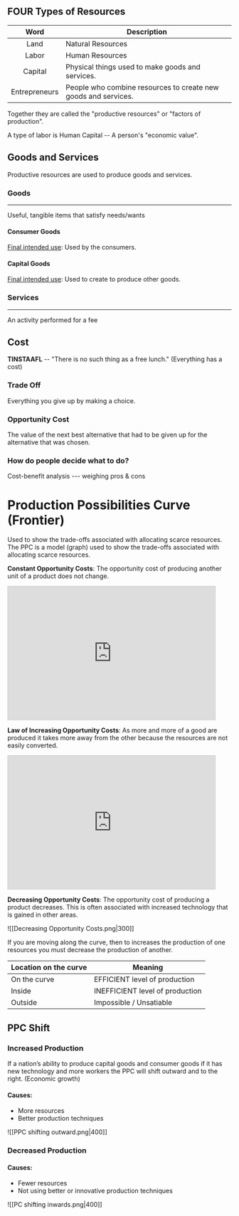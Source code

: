 ## FOUR Types of Resources
| Word | Description |
| :--: | ---- |
| Land | Natural Resources |
| Labor | Human Resources |
| Capital | Physical things used to make goods and services. |
| Entrepreneurs | People who combine resources to create new goods and services. |
Together they are called the "productive resources" or "factors of production".

A type of labor is Human Capital -- A person's "economic value".

## Goods and Services
Productive resources are used to produce goods and services.

### Goods
----
Useful, tangible items that satisfy needs/wants
#### Consumer Goods
<u>Final intended use</u>: Used by the consumers.

#### Capital Goods
<u>Final intended use</u>: Used to create to produce other goods.

### Services
----
An activity performed for a fee

## Cost
**TINSTAAFL** -- "There is no such thing as a free lunch."
(Everything has a cost)

### Trade Off
Everything you give up by making a choice.

### Opportunity Cost
The value of the next best alternative that had to be given up for the alternative that was chosen.

### How do people decide what to do?
Cost-benefit analysis --- weighing pros & cons

# Production Possibilities Curve (Frontier)
Used to show the trade-offs associated with allocating scarce resources.
The PPC is a model (graph) used to show the trade-offs  associated with allocating scarce resources.

**Constant Opportunity Costs**: The opportunity cost of producing another unit of a product does not change.
<iframe src="https://www.desmos.com/calculator/yeivvcyagh?embed" width="466.2" height="300" style="border: 1px solid #ccc" frameborder=0></iframe>


**Law of Increasing Opportunity Costs**: As more and more of a good are produced it takes more away from the other because the resources are not easily converted.

<iframe src="https://www.desmos.com/calculator/9pkeskplrj?embed" width="466.2" height="300" style="border: 1px solid #ccc" frameborder=0></iframe>

**Decreasing Opportunity Costs**: The opportunity cost of producing a product decreases. This is often associated with increased technology that is gained in other areas.

![[Decreasing Opportunity Costs.png|300]]

If you are moving along the curve, then to increases the production of one resources you must decrease the production of another.

| Location on the curve | Meaning |
| ---- | ---- |
| On the curve | EFFICIENT level of production |
| Inside  | INEFFICIENT level of production |
| Outside | Impossible / Unsatiable  |
## PPC Shift
### Increased Production
If a nation’s ability to produce capital goods and consumer goods if it has new technology and more workers the PPC will shift outward and to the right. (Economic growth) 
#### Causes:
- More resources
- Better production techniques

![[PPC shifting outward.png|400]]

### Decreased Production
#### Causes:
- Fewer resources
- Not using better or innovative production techniques

![[PC shifting inwards.png|400]]